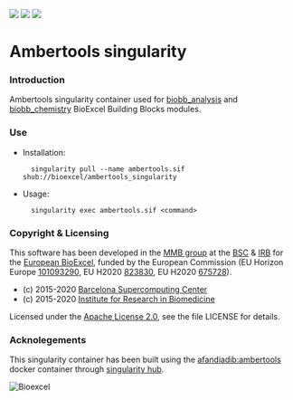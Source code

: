 [![](https://quay.io/repository/biocontainers/biobb_io/status)](https://hub.docker.com/r/afandiadib/ambertools)
[![](https://www.singularity-hub.org/static/img/hosted-singularity--hub-%23e32929.svg)](https://singularity-hub.org/collections/3783)
[![](https://img.shields.io/badge/License-Apache%202.0-blue.svg)](https://opensource.org/licenses/Apache-2.0)

# Ambertools singularity

### Introduction
Ambertools singularity container used for [biobb_analysis](https://github.com/bioexcel/biobb_analysis) and [biobb_chemistry](https://github.com/bioexcel/biobb_chemistry) BioExcel Building Blocks modules.

### Use

* Installation:


        singularity pull --name ambertools.sif shub://bioexcel/ambertools_singularity


* Usage:


        singularity exec ambertools.sif <command>


### Copyright & Licensing
This software has been developed in the [MMB group](http://mmb.irbbarcelona.org) at the [BSC](http://www.bsc.es/) & [IRB](https://www.irbbarcelona.org/) for the [European BioExcel](http://bioexcel.eu/), funded by the European Commission (EU Horizon Europe [101093290](https://cordis.europa.eu/project/id/101093290), EU H2020 [823830](http://cordis.europa.eu/projects/823830), EU H2020 [675728](http://cordis.europa.eu/projects/675728)).

* (c) 2015-2020 [Barcelona Supercomputing Center](https://www.bsc.es/)
* (c) 2015-2020 [Institute for Research in Biomedicine](https://www.irbbarcelona.org/)

Licensed under the
[Apache License 2.0](https://www.apache.org/licenses/LICENSE-2.0), see the file LICENSE for details.

### Acknolegements
This singularity container has been built using the [afandiadib:ambertools](https://hub.docker.com/r/afandiadib/ambertools) docker container through [singularity hub](https://singularity-hub.org/).

![](https://bioexcel.eu/wp-content/uploads/2019/04/Bioexcell_logo_1080px_transp.png "Bioexcel")
